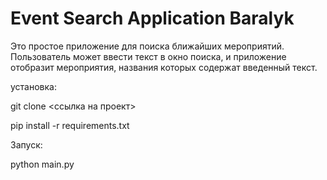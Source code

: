 # Event Search Application Baralyk

Это простое приложение для поиска ближайших мероприятий. Пользователь может ввести текст в окно поиска, и приложение отобразит мероприятия, названия которых содержат введенный текст.

установка:

git clone <ссылка на проект>

pip install -r requirements.txt

Запуск:

python main.py
